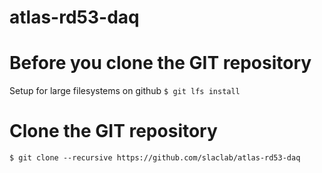 # atlas-rd53-daq

# Before you clone the GIT repository

Setup for large filesystems on github
```$ git lfs install```

# Clone the GIT repository
```$ git clone --recursive https://github.com/slaclab/atlas-rd53-daq```
